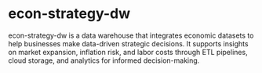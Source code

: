 # econ-strategy-dw
econ-strategy-dw is a data warehouse that integrates economic datasets to help businesses make data-driven strategic decisions. It supports insights on market expansion, inflation risk, and labor costs through ETL pipelines, cloud storage, and analytics for informed decision-making.
